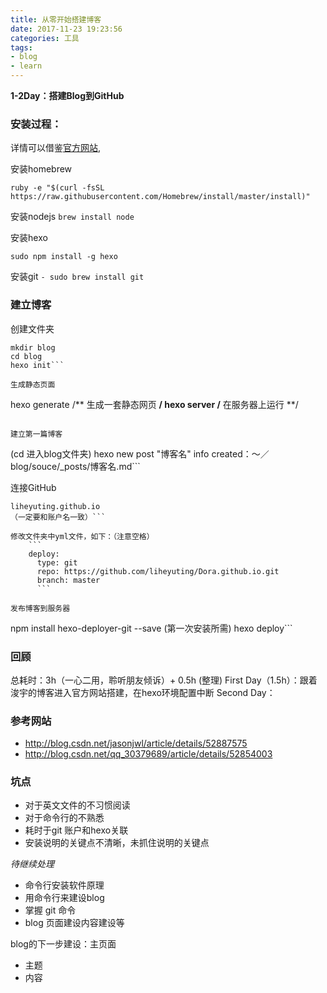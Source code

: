 ```yaml
---
title: 从零开始搭建博客
date: 2017-11-23 19:23:56
categories: 工具
tags: 
- blog
- learn
---
```



**1-2Day：搭建Blog到GitHub**

### 安装过程： ###

详情可以借鉴[官方网站](https://hexo.io/docs/index.html),


安装homebrew
```
ruby -e "$(curl -fsSL https://raw.githubusercontent.com/Homebrew/install/master/install)"
```

安装nodejs
    `brew install node`

安装hexo
```
sudo npm install -g hexo
```
<!--more--> 

安装git
`- sudo brew install git`
<br>
### 建立博客 ###

创建文件夹
```
mkdir blog
cd blog
hexo init```

生成静态页面
```
hexo generate /** 生成一套静态网页 **/
hexo server /** 在服务器上运行 **/
```

建立第一篇博客
```
(cd 进入blog文件夹)
hexo new post "博客名"
info created：～／blog/souce/_posts/博客名.md```

连接GitHub
```在GitHub里新建一个repository，xxxxx.github.io
liheyuting.github.io
（一定要和账户名一致）```

修改文件夹中yml文件，如下：（注意空格）
    ```
    deploy:
      type: git
      repo: https://github.com/liheyuting/Dora.github.io.git
      branch: master
      ```

发布博客到服务器
```
npm install hexo-deployer-git --save   (第一次安装所需)
hexo deploy```
<br>
### 回顾 ###
总耗时：3h（一心二用，聆听朋友倾诉）+ 0.5h (整理)
First Day（1.5h）：跟着浚宇的博客进入官方网站搭建，在hexo环境配置中断
Second Day：

### 参考网站 ###
- http://blog.csdn.net/jasonjwl/article/details/52887575
- http://blog.csdn.net/qq_30379689/article/details/52854003

### 坑点 ###
- 对于英文文件的不习惯阅读
- 对于命令行的不熟悉
- 耗时于git 账户和hexo关联
- 安装说明的关键点不清晰，未抓住说明的关键点

*待继续处理*
- 命令行安装软件原理
- 用命令行来建设blog
- 掌握 git 命令
- blog 页面建设内容建设等

blog的下一步建设：主页面
- 主题
- 内容